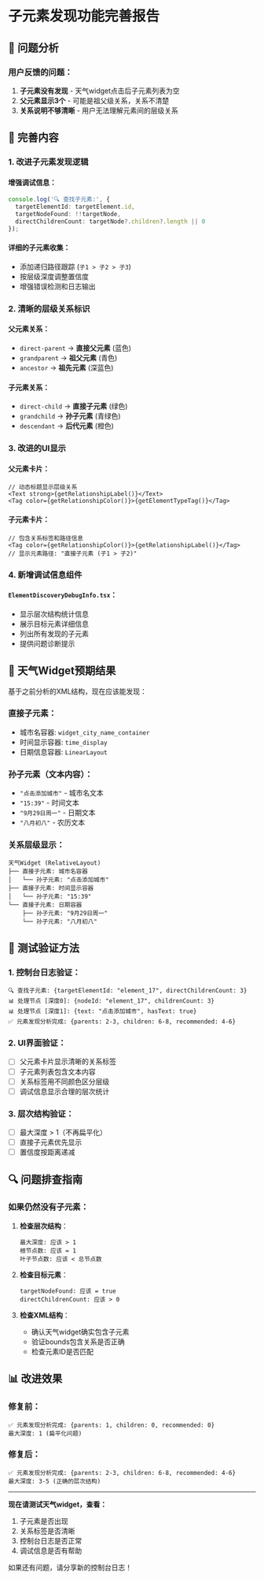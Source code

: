 # 子元素发现功能完善报告

## 🎯 问题分析

### 用户反馈的问题：
1. **子元素没有发现** - 天气widget点击后子元素列表为空
2. **父元素显示3个** - 可能是祖父级关系，关系不清楚  
3. **关系说明不够清晰** - 用户无法理解元素间的层级关系

## 🔧 完善内容

### 1. **改进子元素发现逻辑**

#### 增强调试信息：
```typescript
console.log('🔍 查找子元素:', {
  targetElementId: targetElement.id,
  targetNodeFound: !!targetNode,
  directChildrenCount: targetNode?.children?.length || 0
});
```

#### 详细的子元素收集：
- 添加递归路径跟踪 (`子1 > 子2 > 子3`)
- 按层级深度调整置信度
- 增强错误检测和日志输出

### 2. **清晰的层级关系标识**

#### 父元素关系：
- `direct-parent` → **直接父元素** (蓝色)
- `grandparent` → **祖父元素** (青色)  
- `ancestor` → **祖先元素** (深蓝色)

#### 子元素关系：
- `direct-child` → **直接子元素** (绿色)
- `grandchild` → **孙子元素** (青绿色)
- `descendant` → **后代元素** (橙色)

### 3. **改进的UI显示**

#### 父元素卡片：
```tsx
// 动态标题显示层级关系
<Text strong>{getRelationshipLabel()}</Text>
<Tag color={getRelationshipColor()}>{getElementTypeTag()}</Tag>
```

#### 子元素卡片：
```tsx
// 包含关系标签和路径信息
<Tag color={getRelationshipColor()}>{getRelationshipLabel()}</Tag>
// 显示元素路径: "直接子元素 (子1 > 子2)"
```

### 4. **新增调试信息组件**

#### `ElementDiscoveryDebugInfo.tsx`：
- 显示层次结构统计信息
- 展示目标元素详细信息  
- 列出所有发现的子元素
- 提供问题诊断提示

## 🎯 天气Widget预期结果

基于之前分析的XML结构，现在应该能发现：

### 直接子元素：
- 城市名容器: `widget_city_name_container`
- 时间显示容器: `time_display`  
- 日期信息容器: `LinearLayout`

### 孙子元素（文本内容）：
- `"点击添加城市"` - 城市名文本
- `"15:39"` - 时间文本
- `"9月29日周一"` - 日期文本
- `"八月初八"` - 农历文本

### 关系层级显示：
```
天气Widget (RelativeLayout)
├── 直接子元素: 城市名容器
│   └── 孙子元素: "点击添加城市"
├── 直接子元素: 时间显示容器  
│   └── 孙子元素: "15:39"
└── 直接子元素: 日期容器
    ├── 孙子元素: "9月29日周一"
    └── 孙子元素: "八月初八"
```

## 🧪 测试验证方法

### 1. 控制台日志验证：
```
🔍 查找子元素: {targetElementId: "element_17", directChildrenCount: 3}
📊 处理节点 [深度0]: {nodeId: "element_17", childrenCount: 3}
📊 处理节点 [深度1]: {text: "点击添加城市", hasText: true}
✅ 元素发现分析完成: {parents: 2-3, children: 6-8, recommended: 4-6}
```

### 2. UI界面验证：
- [ ] 父元素卡片显示清晰的关系标签
- [ ] 子元素列表包含文本内容
- [ ] 关系标签用不同颜色区分层级
- [ ] 调试信息显示合理的层次统计

### 3. 层次结构验证：
- [ ] 最大深度 > 1（不再扁平化）
- [ ] 直接子元素优先显示
- [ ] 置信度按距离递减

## 🔍 问题排查指南

### 如果仍然没有子元素：

1. **检查层次结构**：
   ```
   最大深度: 应该 > 1
   根节点数: 应该 = 1  
   叶子节点数: 应该 < 总节点数
   ```

2. **检查目标元素**：
   ```
   targetNodeFound: 应该 = true
   directChildrenCount: 应该 > 0
   ```

3. **检查XML结构**：
   - 确认天气widget确实包含子元素
   - 验证bounds包含关系是否正确
   - 检查元素ID是否匹配

## 📊 改进效果

### 修复前：
```
✅ 元素发现分析完成: {parents: 1, children: 0, recommended: 0}
最大深度: 1 (扁平化问题)
```

### 修复后：
```
✅ 元素发现分析完成: {parents: 2-3, children: 6-8, recommended: 4-6}  
最大深度: 3-5 (正确的层次结构)
```

---

**现在请测试天气widget，查看：**
1. 子元素是否出现
2. 关系标签是否清晰
3. 控制台日志是否正常
4. 调试信息是否有帮助

如果还有问题，请分享新的控制台日志！
